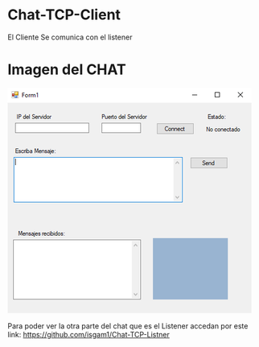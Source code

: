 # Chat-TCP-Client

El Cliente Se comunica con el listener




Imagen del CHAT
==========

![](https://github.com/isgam1/Chat-TCP-Client/blob/master/readme/TCP%20Listner.png)


Para poder ver la otra parte del chat que es el Listener accedan por este link: https://github.com/isgam1/Chat-TCP-Listner


